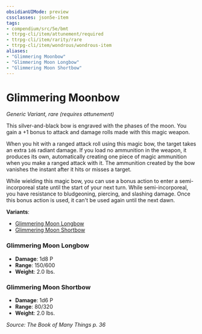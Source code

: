 ```yaml
---
obsidianUIMode: preview
cssclasses: json5e-item
tags:
- compendium/src/5e/bmt
- ttrpg-cli/item/attunement/required
- ttrpg-cli/item/rarity/rare
- ttrpg-cli/item/wondrous/wondrous-item
aliases: 
- "Glimmering Moonbow"
- "Glimmering Moon Longbow"
- "Glimmering Moon Shortbow"
---
```

# Glimmering Moonbow
*Generic Variant, rare (requires attunement)*  


This silver-and-black bow is engraved with the phases of the moon. You gain a +1 bonus to attack and damage rolls made with this magic weapon.

When you hit with a ranged attack roll using this magic bow, the target takes an extra `1d6` radiant damage. If you load no ammunition in the weapon, it produces its own, automatically creating one piece of magic ammunition when you make a ranged attack with it. The ammunition created by the bow vanishes the instant after it hits or misses a target.

While wielding this magic bow, you can use a bonus action to enter a semi-incorporeal state until the start of your next turn. While semi-incorporeal, you have resistance to bludgeoning, piercing, and slashing damage. Once this bonus action is used, it can't be used again until the next dawn.

**Variants**:
- [Glimmering Moon Longbow](#Glimmering%20Moon%20Longbow)
- [Glimmering Moon Shortbow](#Glimmering%20Moon%20Shortbow)

### Glimmering Moon Longbow

- **Damage**: 1d8 P
- **Range**: 150/600
- **Weight**: 2.0 lbs.

### Glimmering Moon Shortbow

- **Damage**: 1d6 P
- **Range**: 80/320
- **Weight**: 2.0 lbs.


*Source: The Book of Many Things p. 36*